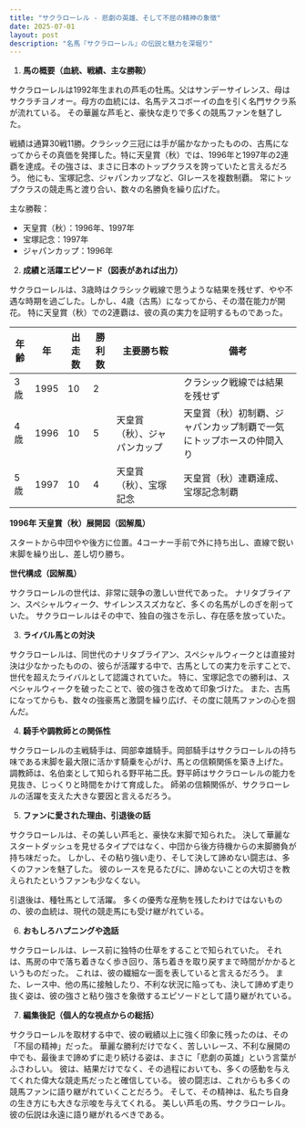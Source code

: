 ```yaml
---
title: "サクラローレル - 悲劇の英雄、そして不屈の精神の象徴"
date: 2025-07-01
layout: post
description: "名馬『サクラローレル』の伝説と魅力を深堀り"
---
```


1. **馬の概要（血統、戦績、主な勝鞍）**

サクラローレルは1992年生まれの芦毛の牡馬。父はサンデーサイレンス、母はサクラチヨノオー。母方の血統には、名馬テスコボーイの血を引く名門サクラ系が流れている。  その華麗な芦毛と、豪快な走りで多くの競馬ファンを魅了した。

戦績は通算30戦11勝。クラシック三冠には手が届かなかったものの、古馬になってからその真価を発揮した。特に天皇賞（秋）では、1996年と1997年の2連覇を達成。その強さは、まさに日本のトップクラスを誇っていたと言えるだろう。  他にも、宝塚記念、ジャパンカップなど、GIレースを複数制覇。  常にトップクラスの競走馬と渡り合い、数々の名勝負を繰り広げた。

主な勝鞍：

* 天皇賞（秋）：1996年、1997年
* 宝塚記念：1997年
* ジャパンカップ：1996年


2. **成績と活躍エピソード（図表があれば出力）**

サクラローレルは、3歳時はクラシック戦線で思うような結果を残せず、やや不遇な時期を過ごした。しかし、4歳（古馬）になってから、その潜在能力が開花。  特に天皇賞（秋）での2連覇は、彼の真の実力を証明するものであった。


| 年齢 | 年 | 出走数 | 勝利数 | 主要勝ち鞍 | 備考 |
|---|---|---|---|---|---|
| 3歳 | 1995 | 10 | 2 |  | クラシック戦線では結果を残せず |
| 4歳 | 1996 | 10 | 5 | 天皇賞（秋）、ジャパンカップ | 天皇賞（秋）初制覇、ジャパンカップ制覇で一気にトップホースの仲間入り |
| 5歳 | 1997 | 10 | 4 | 天皇賞（秋）、宝塚記念 | 天皇賞（秋）連覇達成、宝塚記念制覇 |


**1996年 天皇賞（秋）展開図（図解風）**

スタートから中団やや後方に位置。4コーナー手前で外に持ち出し、直線で鋭い末脚を繰り出し、差し切り勝ち。


**世代構成（図解風）**

サクラローレルの世代は、非常に競争の激しい世代であった。  ナリタブライアン、スペシャルウィーク、サイレンススズカなど、多くの名馬がしのぎを削っていた。  サクラローレルはその中で、独自の強さを示し、存在感を放っていた。


3. **ライバル馬との対決**

サクラローレルは、同世代のナリタブライアン、スペシャルウィークとは直接対決は少なかったものの、彼らが活躍する中で、古馬としての実力を示すことで、世代を超えたライバルとして認識されていた。  特に、宝塚記念での勝利は、スペシャルウィークを破ったことで、彼の強さを改めて印象づけた。  また、古馬になってからも、数々の強豪馬と激闘を繰り広げ、その度に競馬ファンの心を掴んだ。


4. **騎手や調教師との関係性**

サクラローレルの主戦騎手は、岡部幸雄騎手。岡部騎手はサクラローレルの持ち味である末脚を最大限に活かす騎乗を心がけ、馬との信頼関係を築き上げた。  調教師は、名伯楽として知られる野平祐二氏。野平師はサクラローレルの能力を見抜き、じっくりと時間をかけて育成した。  師弟の信頼関係が、サクラローレルの活躍を支えた大きな要因と言えるだろう。


5. **ファンに愛された理由、引退後の話**

サクラローレルは、その美しい芦毛と、豪快な末脚で知られた。  決して華麗なスタートダッシュを見せるタイプではなく、中団から後方待機からの末脚勝負が持ち味だった。  しかし、その粘り強い走り、そして決して諦めない闘志は、多くのファンを魅了した。  彼のレースを見るたびに、諦めないことの大切さを教えられたというファンも少なくない。

引退後は、種牡馬として活躍。  多くの優秀な産駒を残したわけではないものの、彼の血統は、現代の競走馬にも受け継がれている。


6. **おもしろハプニングや逸話**

サクラローレルは、レース前に独特の仕草をすることで知られていた。  それは、馬房の中で落ち着きなく歩き回り、落ち着きを取り戻すまで時間がかかるというものだった。  これは、彼の繊細な一面を表していると言えるだろう。  また、レース中、他の馬に接触したり、不利な状況に陥っても、決して諦めず走り抜く姿は、彼の強さと粘り強さを象徴するエピソードとして語り継がれている。


7. **編集後記（個人的な視点からの総括）**

サクラローレルを取材する中で、彼の戦績以上に強く印象に残ったのは、その「不屈の精神」だった。  華麗な勝利だけでなく、苦しいレース、不利な展開の中でも、最後まで諦めずに走り続ける姿は、まさに「悲劇の英雄」という言葉がふさわしい。  彼は、結果だけでなく、その過程においても、多くの感動を与えてくれた偉大な競走馬だったと確信している。  彼の闘志は、これからも多くの競馬ファンに語り継がれていくことだろう。  そして、その精神は、私たち自身の生き方にも大きな示唆を与えてくれる。  美しい芦毛の馬、サクラローレル。  彼の伝説は永遠に語り継がれるべきである。
